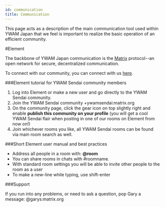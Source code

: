 ```yaml
---
id: communication
title: Communication
---
```


This page acts as a description of the main communication tool used within YWAM Japan that we feel is important to realize the basic operation of an efficient community.

#Element

The backbone of YWAM Japan communication is the [Matrix](https://matrix.org/) protocol--an open network for secure, decentralized communication.

To connect with our community, you can connect with us [here](https://app.element.io/#/group/+ywamsendai:matrix.org).

###Element tutorial for YWAM Sendai community members

1. Log into Element or make a new user and go directly to the YWAM Sendai community.
1. Join the YWAM Sendai community +ywamsendai:matrix.org
1. On the community page, click the gear icon on top slightly right and enable **publish this community on your profile** (you will get a cool YWAM Sendai flair when posting in one of our rooms on Element from now on!)
1. Join whichever rooms you like, all YWAM Sendai rooms can be found via main room search as well.

###Short Element user manual and best practices

* Address all people in a room with: **@room**
* You can share rooms in chats with #roomname.
* With standard room settings you will be able to invite other people to the room as a user
* To make a new-line while typing, use shift-enter

###Support

If you run into any problems, or need to ask a question, pop Gary a message: @garys:matrix.org
